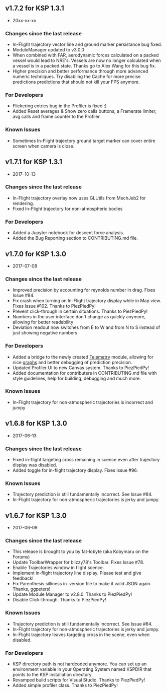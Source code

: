 ## v1.7.2 for KSP 1.3.1
 - 20xx-xx-xx

### Changes since the last release

 * In-Flight trajectory vector line and ground marker persistance bug fixed.
 * ModuleManager updated to v3.0.0
 * When combined with FAR, aerodynamic forces calculated on a packed vessel would lead to NRE's. Vessels are now
    no longer calculated when a vessel is in a packed state. Thanks go to Alex Wang for this bug fix.
 * Higher precision and better performance through more advanced numeric techniques.
   Try disabling the Cache for more precise predictions predictions that should not kill your FPS anymore.

### For Developers

 * Flickering entries bug in the Profiler is fixed :)
 * Added Reset averages & Show zero calls buttons, a Framerate limiter, avg calls and frame counter to the Profiler.
 
### Known Issues

 * Sometimes In-Flight trajectory ground target marker can cover entire screen when camera is close.


## v1.7.1 for KSP 1.3.1
 - 2017-10-13

### Changes since the last release

 * In-Flight trajectory overlay now uses GLUtils from MechJeb2 for rendering.
 * Fixed In-Flight trajectory for non-atmospheric bodies

### For Developers

 * Added a Jupyter notebook for descent force analysis.
 * Added the Bug Reporting section to CONTRIBUTING.md file.


## v1.7.0 for KSP 1.3.0
 - 2017-07-08

### Changes since the last release

 * Improved precision by accounting for reynolds number in drag. Fixes Issue #84.
 * Fix crash when turning on In-Flight trajectory display while in Map view. Fixes Issue #102. Thanks to PiezPiedPy!
 * Prevent click-through in certain situations. Thanks to PiezPiedPy!
 * Numbers in the user interface don't change as quickly anymore, allowing for better readability
 * Deviation readout now switches from E to W and from N to S instead of just showing negative numbers

### For Developers

 * Added a bridge to the newly created [Telemetry](https://github.com/fat-lobyte/KSPTelemetry) module,
   allowing for nice [graphs](https://user-images.githubusercontent.com/173609/27686194-febdbca6-5cd1-11e7-877d-1ab6e5069fb6.png)
   and better debugging of prediction precision.
 * Updated Profiler UI to new Canvas system. Thanks to PiezPiedPy!
 * Added documentation for contributers in CONTRIBUTING.md file with style guidelines,
   help for building, debugging and much more.

### Known Issues

  * In-Flight trajectory for non-atmospheric trajectories is incorrect and jumpy


## v1.6.8 for KSP 1.3.0

- 2017-06-13

### Changes since the last release
  * Fixed in-flight targeting cross remaining in scence even after trajectory display was disabled.
  * Added toggle for in-flight trajectory display. Fixes Issue #96.

### Known Issues
  * Trajectory prediction is still fundamentally incorrect. See Issue #84.
  * In-Flight trajectory for non-atmospheric trajectories is jerky and jumpy.


## v1.6.7 for KSP 1.3.0

- 2017-06-09

### Changes since the last release
  * This release is brought to you by fat-lobyte (aka Kobymaru on the Forums)
  * Update ToolbarWrapper for blizzy78's Toolbar. Fixes Issue #78.
  * Enable Trajectories window in flight scence.
  * Implement in-flight trajectory line display. Please test and give feedback!
  * Fix Parenthesis silliness in .version file to make it valid JSON again. Thanks, ggpeters!
  * Update Module Manager to v2.8.0. Thanks to PiezPiedPy!
  * Disable Click-through. Thanks to PiezPiedPy!

### Known Issues
  * Trajectory prediction is still fundamentally incorrect. See Issue #84.
  * In-Flight trajectory for non-atmospheric trajectories is jerky and jumpy.
  * In-Flight trajectory leaves targeting cross in the scene, even when disabled.

### For Developers
  * KSP directory path is not hardcoded anymore. You can set up an environment variable in your Operating System named KSPDIR that points to the KSP installation directory.
  * Revamped build scripts for Visual Studio. Thanks to PiezPiedPy!
  * Added simple profiler class. Thanks to PiezPiedPy!

